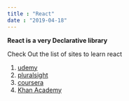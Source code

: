 ```yaml
---
title : "React"
date : "2019-04-18"
---
```


**React is a very Declarative library**

Check Out the list of sites to learn react
1. [udemy](http://udemy.com)
1. [pluralsight](http://pluralsight.com)
1. [coursera](http://coursera.com)
1. [Khan Academy](http://lola.com)
